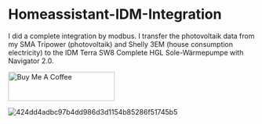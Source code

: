 # Homeassistant-IDM-Integration
I did a complete integration by modbus. I transfer the photovoltaik data from my SMA Tripower (photovoltaik) and Shelly 3EM (house consumption electricity) to the IDM Terra SW8 Complete HGL Sole-Wärmepumpe with Navigator 2.0.

<a href="https://www.buymeacoffee.com/cryr6xw8kjU" target="_blank"><img src="https://cdn.buymeacoffee.com/buttons/v2/default-yellow.png" alt="Buy Me A Coffee" style="height: 60px !important;width: 217px !important;" ></a>

![424dd4adbc97b4dd986d3d1154b85286f51745b5](https://user-images.githubusercontent.com/117570480/200165911-544808cb-e029-49ff-b217-e350f3b16f56.jpeg)
